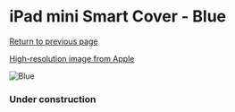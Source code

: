 # iPad mini Smart Cover - Blue

[Return to previous page](/ipad_mini)

[High-resolution image from Apple](https://store.storeimages.cdn-apple.com/8756/as-images.apple.com/is/MGNM2?wid=4500&hei=4500&fmt=png)

<div style="width: 384px"><img src="/everysource/MGNM2.png" alt="Blue"></div>

### Under construction
